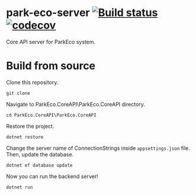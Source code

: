 # park-eco-server [![Build status](https://ci.appveyor.com/api/projects/status/pv0l6qgqskxsuepy/branch/master?svg=true)](https://ci.appveyor.com/project/nguyenlamlll/park-eco-server/branch/master) [![codecov](https://codecov.io/gh/park-eco/park-eco-server/branch/master/graph/badge.svg)](https://codecov.io/gh/park-eco/park-eco-server)

Core API server for ParkEco system.


# Build from source

Clone this repository.

```
git clone 
```

Navigate to ParkEco.CoreAPI\ParkEco.CoreAPI directory.

```
cd ParkEco.CoreAPI\ParkEco.CoreAPI
```

Restore the project.

```
dotnet restore
```

Change the server name of ConnectionStrings inside `appsettings.json` file. Then, update the database.

```
dotnet ef database update
```

Now you can run the backend server!

```
dotnet run
```